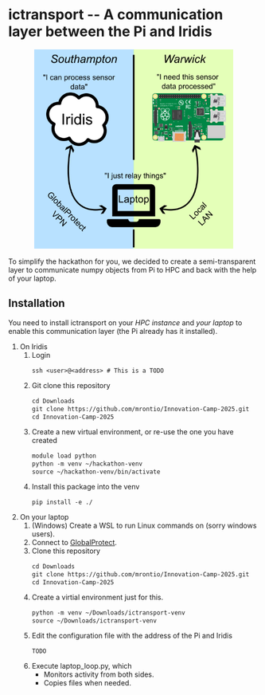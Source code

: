 # ictransport -- A communication layer between the Pi and Iridis
<p align="center"><img src="./img/diagram.png" alt="ictransport diagram" title="diagram" width="400" height="400"></p>

To simplify the hackathon for you, we decided to create a semi-transparent layer to communicate numpy objects from Pi to HPC and back with the help of your laptop.

## Installation
You need to install ictransport on your *HPC instance* and *your laptop* to enable this communication layer (the Pi already has it installed).
1. On Iridis
   1. Login
      ```
      ssh <user>@<address> # This is a TODO
      ```
   2. Git clone this repository
      ```
      cd Downloads
      git clone https://github.com/mrontio/Innovation-Camp-2025.git
      cd Innovation-Camp-2025
      ```
   3. Create a new virtual environment, or re-use the one you have created
      ```
      module load python
      python -m venv ~/hackathon-venv
      source ~/hackathon-venv/bin/activate
      ```
   4. Install this package into the venv
      ```
      pip install -e ./
      ```
2. On your laptop
   1. (Windows) Create a WSL to run Linux commands on (sorry windows users).
   2. Connect to [GlobalProtect](https://sotonproduction.service-now.com/serviceportal?id=kb_article_view&sys_kb_id=f04106b747e4d5583035862c736d43a2).
   3. Clone this repository
      ```
      cd Downloads
      git clone https://github.com/mrontio/Innovation-Camp-2025.git
      cd Innovation-Camp-2025
      ```
   4. Create a virtial environment just for this.
      ```
      python -m venv ~/Downloads/ictransport-venv
      source ~/Downloads/ictransport-venv
      ```
   5. Edit the configuration file with the address of the Pi and Iridis
      ```
      TODO
      ```
   7. Execute laptop_loop.py, which
      - Monitors activity from both sides.
      - Copies files when needed.
